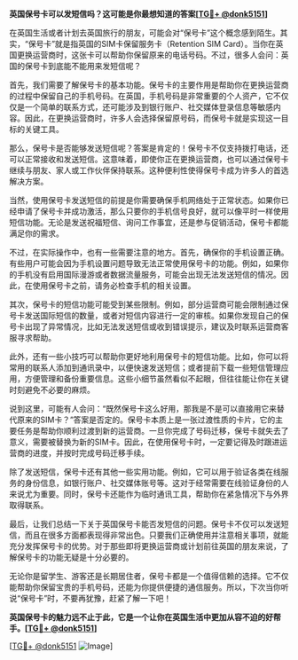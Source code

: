 **英国保号卡可以发短信吗？这可能是你最想知道的答案[[TG💪+ @donk5151](https://t.me/s/donk5151)]**

在英国生活或者计划去英国旅行的朋友，可能会对“保号卡”这个概念感到陌生。其实，“保号卡”就是指英国的SIM卡保留服务卡（Retention SIM Card）。当你在英国更换运营商时，这张卡可以帮助你保留原来的电话号码。不过，很多人会问：英国的保号卡到底能不能用来发短信呢？

首先，我们需要了解保号卡的基本功能。保号卡的主要作用是帮助你在更换运营商的过程中保留自己的手机号码。在英国，手机号码是非常重要的个人资产，它不仅仅是一个简单的联系方式，还可能涉及到银行账户、社交媒体登录信息等敏感内容。因此，在更换运营商时，许多人会选择保留原号码，而保号卡就是实现这一目标的关键工具。

那么，保号卡是否能够发送短信呢？答案是肯定的！保号卡不仅支持拨打电话，还可以正常接收和发送短信。这意味着，即使你正在更换运营商，也可以通过保号卡继续与朋友、家人或工作伙伴保持联系。这种便利性使得保号卡成为许多人的首选解决方案。

当然，使用保号卡发送短信的前提是你需要确保手机网络处于正常状态。如果你已经申请了保号卡并成功激活，那么只要你的手机信号良好，就可以像平时一样使用短信功能。无论是发送祝福短信、询问工作事宜，还是参与促销活动，保号卡都能满足你的需求。

不过，在实际操作中，也有一些需要注意的地方。首先，确保你的手机设置正确。有些用户可能会因为手机设置问题导致无法正常使用保号卡的功能。例如，如果你的手机没有启用国际漫游或者数据流量服务，可能会出现无法发送短信的情况。因此，在使用保号卡之前，请务必检查手机的相关设置。

其次，保号卡的短信功能可能受到某些限制。例如，部分运营商可能会限制通过保号卡发送国际短信的数量，或者对短信内容进行一定的审核。如果你发现自己的保号卡出现了异常情况，比如无法发送短信或收到错误提示，建议及时联系运营商客服寻求帮助。

此外，还有一些小技巧可以帮助你更好地利用保号卡的短信功能。比如，你可以将常用的联系人添加到通讯录中，以便快速发送短信；或者提前下载一些短信管理应用，方便管理和备份重要信息。这些小细节虽然看似不起眼，但往往能让你在关键时刻避免不必要的麻烦。

说到这里，可能有人会问：“既然保号卡这么好用，那我是不是可以直接用它来替代原来的SIM卡？”答案是否定的。保号卡本质上是一张过渡性质的卡片，它的主要任务是帮助你顺利过渡到新的运营商。一旦你完成了号码迁移，保号卡就失去了意义，需要被替换为新的SIM卡。因此，在使用保号卡时，一定要记得及时跟进运营商的进度，并按时完成号码迁移手续。

除了发送短信，保号卡还有其他一些实用功能。例如，它可以用于验证各类在线服务的身份信息，如银行账户、社交媒体账号等。这对于经常需要在线验证身份的人来说尤为重要。同时，保号卡还能作为临时通讯工具，帮助你在紧急情况下与外界取得联系。

最后，让我们总结一下关于英国保号卡能否发短信的问题。保号卡不仅可以发送短信，而且在很多方面都表现得非常出色。只要我们正确使用并注意相关事项，就能充分发挥保号卡的优势。对于那些即将更换运营商或计划前往英国的朋友来说，了解保号卡的功能无疑是十分必要的。

无论你是留学生、游客还是长期居住者，保号卡都是一个值得信赖的选择。它不仅能帮助你保留宝贵的手机号码，还能为你提供便捷的通信服务。所以，下次当你听说“保号卡”时，不要再犹豫，赶紧了解一下吧！

**英国保号卡的魅力远不止于此，它是一个让你在英国生活中更加从容不迫的好帮手。[[TG💪+ @donk5151](https://t.me/s/donk5151)]**

[[TG💪+ @donk5151](https://t.me/s/donk5151) ![Image](https://i.postimg.cc/rwNCRYN7/Snipaste-2025-04-30-17-27-05.png)]